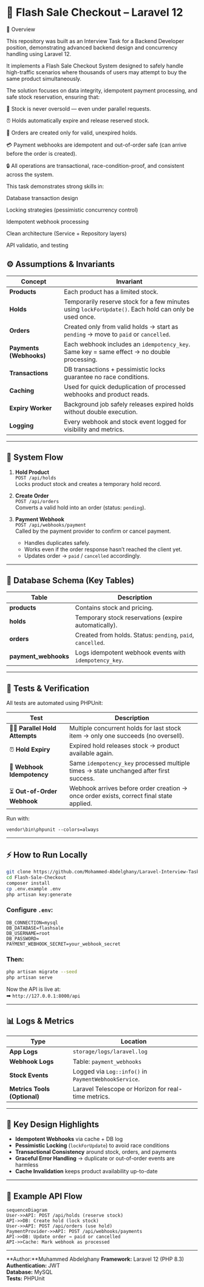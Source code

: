 
# 🧾 Flash Sale Checkout – Laravel 12 

🚀 Overview

This repository was built as an Interview Task for a Backend Developer position, demonstrating advanced backend design and concurrency handling using Laravel 12.

It implements a Flash Sale Checkout System designed to safely handle high-traffic scenarios where thousands of users may attempt to buy the same product simultaneously.

The solution focuses on data integrity, idempotent payment processing, and safe stock reservation, ensuring that:

🧱 Stock is never oversold — even under parallel requests.

⏰ Holds automatically expire and release reserved stock.

🛒 Orders are created only for valid, unexpired holds.

💳 Payment webhooks are idempotent and out-of-order safe (can arrive before the order is created).

🔒 All operations are transactional, race-condition-proof, and consistent across the system.

This task demonstrates strong skills in:

Database transaction design

Locking strategies (pessimistic concurrency control)

Idempotent webhook processing

Clean architecture (Service + Repository layers)

API validatio, and testing

## ⚙️ Assumptions & Invariants

| Concept | Invariant |
|----------|------------|
| **Products** | Each product has a limited stock. |
| **Holds** | Temporarily reserve stock for a few minutes using `lockForUpdate()`. Each hold can only be used once. |
| **Orders** | Created only from valid holds → start as `pending` → move to `paid` or `cancelled`. |
| **Payments (Webhooks)** | Each webhook includes an `idempotency_key`. Same key = same effect → no double processing. |
| **Transactions** | DB transactions + pessimistic locks guarantee no race conditions. |
| **Caching** | Used for quick deduplication of processed webhooks and product reads. |
| **Expiry Worker** | Background job safely releases expired holds without double execution. |
| **Logging** | Every webhook and stock event logged for visibility and metrics. |

---

## 🧩 System Flow

1. **Hold Product**  
   `POST /api/holds`  
   Locks product stock and creates a temporary hold record.

2. **Create Order**  
   `POST /api/orders`  
   Converts a valid hold into an order (status: `pending`).

3. **Payment Webhook**  
   `POST /api/webhooks/payment`  
   Called by the payment provider to confirm or cancel payment.  
   - Handles duplicates safely.  
   - Works even if the order response hasn’t reached the client yet.  
   - Updates order → `paid` / `cancelled` accordingly.

---

## 🧱 Database Schema (Key Tables)

| Table | Description |
|--------|--------------|
| **products** | Contains stock and pricing. |
| **holds** | Temporary stock reservations (expire automatically). |
| **orders** | Created from holds. Status: `pending`, `paid`, `cancelled`. |
| **payment_webhooks** | Logs idempotent webhook events with `idempotency_key`. |

---

## 🧪 Tests & Verification

All tests are automated using PHPUnit:

| Test | Description |
|------|--------------|
| 🧍‍♂️ **Parallel Hold Attempts** | Multiple concurrent holds for last stock item → only one succeeds (no oversell). |
| ⏰ **Hold Expiry** | Expired hold releases stock → product available again. |
| 🔁 **Webhook Idempotency** | Same `idempotency_key` processed multiple times → state unchanged after first success. |
| ⏳ **Out-of-Order Webhook** | Webhook arrives before order creation → once order exists, correct final state applied. |

Run with:
```
vendor\bin\phpunit --colors=always
```
---

## ⚡ How to Run Locally

```bash
git clone https://github.com/Mohammed-Abdelghany/Laravel-Interview-Task-Flash-Sale-Checkout.git
cd Flash-Sale-Checkout
composer install
cp .env.example .env
php artisan key:generate
```
### Configure `.env`:
```
DB_CONNECTION=mysql
DB_DATABASE=flashsale
DB_USERNAME=root
DB_PASSWORD=
PAYMENT_WEBHOOK_SECRET=your_webhook_secret
```

### Then:
```bash
php artisan migrate --seed
php artisan serve
```
Now the API is live at:  
➡ `http://127.0.0.1:8000/api`

---

## 📊 Logs & Metrics

| Type | Location |
|------|-----------|
| **App Logs** | `storage/logs/laravel.log` |
| **Webhook Logs** | Table: `payment_webhooks` |
| **Stock Events** | Logged via `Log::info()` in `PaymentWebhookService`. |
| **Metrics Tools (Optional)** | Laravel Telescope or Horizon for real-time metrics. |

---
## 🧠 Key Design Highlights

- **Idempotent Webhooks** via cache + DB log  
- **Pessimistic Locking** (`lockForUpdate`) to avoid race conditions  
- **Transactional Consistency** around stock, orders, and payments  
- **Graceful Error Handling** → duplicate or out-of-order events are harmless  
- **Cache Invalidation** keeps product availability up-to-date  

---

## 🧭 Example API Flow

```
sequenceDiagram
User->>API: POST /api/holds (reserve stock)
API->>DB: Create hold (lock stock)
User->>API: POST /api/orders (use hold)
PaymentProvider->>API: POST /api/webhooks/payments
API->>DB: Update order → paid or cancelled
API->>Cache: Mark webhook as processed
```

---

**Author:**Muhammed Abdelghany 
**Framework:** Laravel 12 (PHP 8.3)  
**Authentication:** JWT  
**Database:** MySQL  
**Tests:** PHPUnit  

